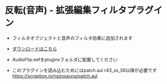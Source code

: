 # 反転(音声) - 拡張編集フィルタプラグイン
- フィルタオブジェクトと音声のフィルタ効果に追加されます

- [ダウンロードはこちら](../../releases/)
- AudioFlip.eefをpluginsフォルダに配置してください

- このプラグインを読み込むためにはpatch.aul r43_ss_58以降が必要です https://scrapbox.io/nazosauna/patch.aul
